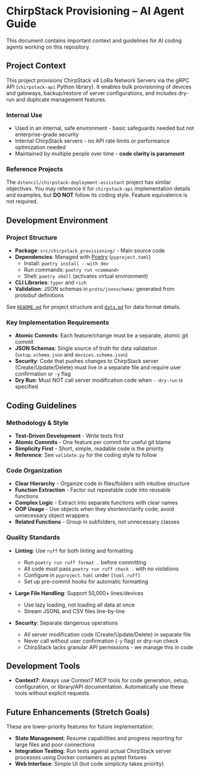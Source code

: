 # ChirpStack Provisioning – AI Agent Guide

This document contains important context and guidelines for AI coding agents working on this repository.

## Project Context

This project provisions ChirpStack v4 LoRa Network Servers via the gRPC API (`chirpstack-api` Python library). It enables bulk provisioning of devices and gateways, backup/restore of server configurations, and includes dry-run and duplicate management features.

### Internal Use

- Used in an internal, safe environment - basic safeguards needed but not enterprise-grade security
- Internal ChirpStack servers - no API rate limits or performance optimization needed
- Maintained by multiple people over time - **code clarity is paramount**

### Reference Projects

The `dstencil/chirpstack-deployment-assistant` project has similar objectives. You may reference it for `chirpstack-api` implementation details and examples, but **DO NOT** follow its coding style. Feature equivalence is not required.

## Development Environment

### Project Structure

- **Package**: `src/chirpstack_provisioning/` - Main source code
- **Dependencies**: Managed with [Poetry](https://python-poetry.org/) (`pyproject.toml`)
  - Install: `poetry install --with dev`
  - Run commands: `poetry run <command>`
  - Shell: `poetry shell` (activates virtual environment)
- **CLI Libraries**: `typer` and `rich`
- **Validation**: JSON schemas in `proto/jsonschema/` generated from protobuf definitions

See [`README.md`](README.md) for project structure and [`data.md`](data.md) for data format details.

### Key Implementation Requirements

- **Atomic Commits**: Each feature/change must be a separate, atomic git commit
- **JSON Schemas**: Single source of truth for data validation (`setup.schema.json` and `devices.schema.json`)
- **Security**: Code that pushes changes to ChirpStack server (Create/Update/Delete) must live in a separate file and require user confirmation or `-y` flag
- **Dry Run**: Must NOT call server modification code when `--dry-run` is specified

## Coding Guidelines

### Methodology & Style

- **Test-Driven Development** - Write tests first
- **Atomic Commits** - One feature per commit for useful git blame
- **Simplicity First** - Short, simple, readable code is the priority
- **Reference**: See `validate.py` for the coding style to follow

### Code Organization

- **Clear Hierarchy** - Organize code in files/folders with intuitive structure
- **Function Extraction** - Factor out repeatable code into reusable functions
- **Complex Logic** - Extract into separate functions with clear names
- **OOP Usage** - Use objects when they shorten/clarify code; avoid unnecessary object wrappers
- **Related Functions** - Group in subfolders, not unnecessary classes

### Quality Standards

- **Linting**: Use `ruff` for both linting and formatting
  - Run `poetry run ruff format .` before committing
  - All code must pass `poetry run ruff check .` with no violations
  - Configure in `pyproject.toml` under `[tool.ruff]`
  - Set up pre-commit hooks for automatic formatting
  
- **Large File Handling**: Support 50,000+ lines/devices
  - Use lazy loading, not loading all data at once
  - Stream JSONL and CSV files line-by-line
  
- **Security**: Separate dangerous operations
  - All server modification code (Create/Update/Delete) in separate file
  - Never call without user confirmation (`-y` flag) or dry-run check
  - ChirpStack lacks granular API permissions - we manage this in code

## Development Tools

- **Context7**: Always use Context7 MCP tools for code generation, setup, configuration, or library/API documentation. Automatically use these tools without explicit requests.

## Future Enhancements (Stretch Goals)

These are lower-priority features for future implementation:

- **State Management**: Resume capabilities and progress reporting for large files and poor connections
- **Integration Testing**: Run tests against actual ChirpStack server processes using Docker containers as pytest fixtures
- **Web Interface**: Simple UI (but code simplicity takes priority)
